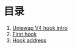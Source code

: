 
# 目录
1. [Uniswap V4 hook intro](1_intro.md)
2. [First hook](2_first_hook.md)
3. [Hook address](3_hook_address.md)
